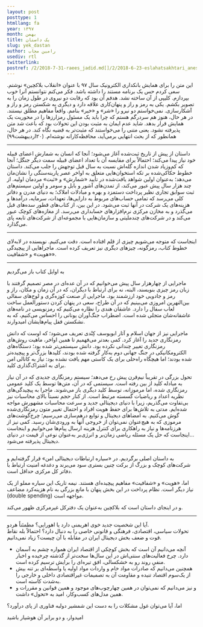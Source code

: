 ```yaml
---
layout: post
posttype: 1
htmllang: fa
year: ۱۳۹۷
month: بهمن
title: یک داستان
slug: yek_dastan
author: رامین مجاب
usediv: rtl
twitterlink:
postref: /2/2018-7-31-raees_jadid.md[]/2/2018-6-23-eslahatsakhtari_anes.md[]/2/2020-4-13-vazife_12.md[]/2/2017-8-1-seif3rah.md
---
```


این متن را برای همایش بانکداری الکترونیک سال ۹۷ با عنوان «انقلاب بلاکچین» نوشتم. سعی کردم حس یک برنامه مستند را داشته باشد. فکر می‌کنم نتوانستم آنرا خوب بپردازم. کلیپی از آن ساخته نشد. هدفم آن بود که رقابت دو نیروی در طول زمان را به تصویر بکشم. یکی به رمز و راز و پنهان‌کاری علاقه دارد و دیگری به شکستن رمز و راز و آشکارسازی. نمی‌خواستم دو نیرو را «شر» و «خیر» بنامم. واقعاً مفاهیم مطلق نیستند. در هر حال، هنوز هم سردرگم هستم که چرا باید یک مسئول رمزارزها را در محوریت یک همایش قرار بدهد. شاید عدم ایمان به مثبت بودن این تحولات بود که باعث شد متن پذیرفته نشود. یعنی متنی را می‌خواستند که مثبت‌تر به قضیه نگاه کند. در هر حال، همانطور که از بحث انتهایی برمی‌آید،‌ محافظه‌کارانه نوشته‌ام. (۲۰اردیبهشت۹۹)

---

داستان از پیش از تاریخ ثبت‌شده آغاز می‌شود؛ آنجا که انسان به شمارش اعضای قبیله خود نیاز پیدا می‌کند؛ احتمالاً برای مقایسه آن با تعداد اعضای قبیله سمت دیگر جنگل؛ آنجا که کم‌وزیاد شدن اندازه گله‌اش نسبت به سال قبل توجهش را جلب می‌کند. داستان خطوط حکاکی‌شده بر تکه استخوان‌هایی متعلق به اواخر عصر پارینه‌سنگی را نشان‌مان می‌دهد؛ به‌عنوان اولین شواهد یافت‌شده در تأیید «شمارش» و «ثبت» مردمان اولیه. از چند هزار سال پیش عبور می‌کند، از تمدن‌های آشور و بابل و سومر و اولین سیستم‌های ثبت سوابق تجاری نظیر پرداخت دستمزد و بهره و مبادلات املاک؛ به دنیای مدرن و دفاتر کلی می‌رسد که تمامی حساب‌های مربوط به دارایی‌ها، تعهدات، سرمایه، درآمدها و هزینه‌های یک شرکت در آنها ثبت می‌شود. در این بین، از کتاب‌های قطور سده‌های قبل می‌گذرد و به مخازن مرکزی نرم‌افزارهای حسابداری می‌رسد. از مغازه‌های کوچک عبور می‌کند و در شرکت‌های چندملیتی و سازمان‌هایی با مجموعه‌ای از شرکت‌های تابعه پای می‌گذارد.

---

اینجاست که متوجه می‌شویم چیزی از قلم افتاده است. دقت می‌کنیم. نویسنده در لابه‌لای خطوط کتاب، رمزگونه،‌ چیزهای دیگری نیز تعریف کرده است. ماجراهایی از پیچیدگی «هویت» و «شفافیت».  

---
به اوایل کتاب باز می‌گردیم

ماجرایی از چهار‌هزار سال پیش می‌خوانیم که در آن عده‌ای در مصر تصمیم گرفتند با زبان رمز چیزی بنویسند، البته، نه برای ارتباط با دیگران، که در آن زمان و مکان، راز و رمز و جادویی خود ارزشمند بود. ماجرایی از صنعت کوزه‌گری و لوح‌های سفالی بین‌النهرین امروزی می‌بینیم که در آن طراح، سعی در پنهان کردن دستورالعمل ساخت لعاب سفال را دارد. عاشقان هندی را نظاره می‌کنیم که رمزنویسی در نامه‌های عاشقانه‌شان متجلی شده است. اضطراب جنگ‌آوران یونانی را احساس می‌کنیم، که به نشکستن قفل پیام‌هایشان امیدوارند. 

ماجرایی نیز از جهان اسلام و آثار ابویوسف کِنْدی تعریف می‌شود؛ که اوست که دانش رمزنگاری جدید را آغاز کرد. کمی بعدتر می‌فهمیم تا همین اواخر، ماهیت روش‌های رمزنگاری تغییر چندانی نکرده بود. دانش سیستمی‌تر شده بود؛ دستگاه‌های الکترومکانیکی در جنگ جهانی دوم به‌کار گرفته شده بودند، کلید‌ها بزرگ‌تر و پیچیده‌تر شده بودند؛ اما هیچگاه راه‌حلی برای یک کاستی مهم یافت نشده بود: نیاز به کانالی امن برای به اشتراک‌گذاری کلید.

تحول بزرگی در تقریباً نیم‌قرن پیش رخ می‌دهد؛ سیستم رمزنگاری جدیدی که در آن نیاز به مبادله کلید از بین رفته است. سیستمی که در آن، متن‌ها توسط یک کلید عمومی رمزنگاری شده، اما مرموزانه، توسط کلید دیگری باز می‌شوند. ماجرا به پیچیدگی‌های نظریه اعداد و ریاضیات گسسته مرتبط است. از کنار حجم نسبتاً بالای محاسبات نیز بی‌تفاوت می‌گذریم، زیرا با دنیای دیجیتالی جدید و سرعت محاسبات مشهورش مواجه شده‌ایم. مدتی به تلاش‌ها برای حفظ هویت افراد و احتمال تغییر متون رمزنگاری‌شده گوش می‌کنیم. به امضاهای دیجیتال و توابع درهم‌سازی می‌رسیم؛ چرخ‌گوشت‌های مرموزی که به هیچ‌عنوان نمی‌توان از خروجی آنها به ورودی‌شان رسید. کمی نیز از هرزنامه‌ها و نیاز به راهکاری برای کنترل هزینه ارسال پیام‌ها می‌خوانیم و اینجاست ...اینجاست که حل یک مسئله ریاضی زمان‌بر و انرژی‌بر به‌عنوان نوعی از قیمت در دنیای دیجیتال پذیرفته می‌شود.

---

به داستان اصلی برگردیم. در «سیاره ارتباطات دیجیتالی امن» قرار گرفته‌ایم و شرکت‌های کوچک و بزرگ از برکت چنین بستری سود می‌برند و دغدغه امنیت ارتباط با دفاتر کل مرکزی حداقل است.

اما، «هویت» و «شفافیت» مفاهیم پیچیده‌ای هستند. نیمه تاریک این سیاره مملو از یک نیاز دیگر است. نظام پرداخت در این بخش پنهان با مانع بزرگی به نام هزینه‌کرد مضاعف (double spending) مواجهه است. 

و در اینجای داستان است که بلاکچین به‌عنوان یک دفترکل غیرمرکزی ظهور می‌کند.

---

آیا این شخصیت جدید خوی اهریمنی دارد یا اهورایی؟ مطمئناً هردو.  
تحولات سیاسی، اقتصادی، فرهنگی و قانونی خاصی را به دنبال دارد؟ احتمالاً بله
نقاط قوت و ضعف بخش دیجیتال ایران در مقابله با آن چیست؟ زیاد نمی‌دانیم.


- آنچه می‌دانیم آن است که بخش کوچکی از اقتصاد ایران همواره چشم به آسمان دارد. چرخ فعالیت‌های سنتی‌اش در این سال‌ها سخت‌تر از گذشته چرخیده و اخبار منفیِ روند رو به خشکسالی، افق تیره‌ای را برایش ترسیم کرده است.
- همچنین می‌دانیم که صادرات مواد خام و واردات مواد اولیه یا واسطه‌ای بر تنه بیش از یک‌سوم اقتصاد تنیده و مقاومت آن به تصمیمات غیراقتصادی داخلی و خارجی را به‌شدت کاسته است.
- و نیز می‌دانیم که نمی‌توان در همین چهارچوب‌های موجود و همین قوانین و مقررات و همین مدل‌های کسب‌وکار، امید به «تحول» داشت. 

اما، آیا می‌توان غول مشکلات را به دست این شمشیر دولبه فناوری از پای درآورد؟ 

امیدوار، و دو برابر آن هوشیار باشید

